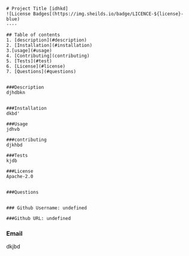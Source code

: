 
    
    # Project Title [idhkd]
    ![License Badges[(https://img.sheilds.io/badge/LICENCE-${license}-blue)
    ----
  
    ## Table of contents
    1. [description](#description)
    2. [Installation](#installation)
    3.[usage](#usage)
    4. [Contributing](contributing)
    5. [Tests](#test)
    6. [License](#license)
    7. [Questions](#questions)
  
  
    ###Description
    djhdbkn
  
  
    ###Installation
    dkbd'
  
    ###Usage
    jdhvb
  
    ###contributing
    djkhbd
  
    ###Tests
    kjdb
  
    ###License
    Apache-2.0
  
  
    ###Questions
  
  
    ### Github Username: undefined
  
    ###Github URL: undefined
  
  
  ### Email
  dkjbd
  
  